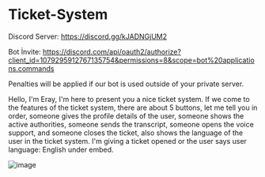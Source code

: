 # Ticket-System
Discord Server:
https://discord.gg/kJADNGjUM2

Bot İnvite:
https://discord.com/api/oauth2/authorize?client_id=1079295912767135754&permissions=8&scope=bot%20applications.commands

Penalties will be applied if our bot is used outside of your private server.

Hello, I'm Eray, I'm here to present you a nice ticket system. If we come to the features of the ticket system, there are about 5 buttons, let me tell you in order, someone gives the profile details of the user, someone shows the active authorities, someone sends the transcript, someone opens the voice support, and someone closes the ticket, also shows the language of the user in the ticket system. I'm giving a ticket opened or the user says user language: English under embed.

![image](https://user-images.githubusercontent.com/129968185/230735416-99eddb09-4f8e-4814-bdae-c5d3d536bcaf.png)
